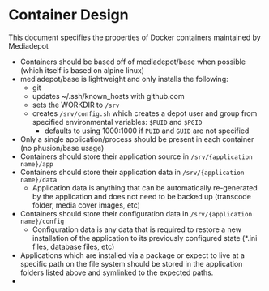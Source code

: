 # Container Design

This document specifies the properties of Docker containers maintained by Mediadepot


- Containers should be based off of mediadepot/base when possible (which itself is based on alpine linux)
- mediadepot/base is lightweight and only installs the following:
  - git
  - updates ~/.ssh/known_hosts with github.com
  - sets the WORKDIR to `/srv`
  - creates `/srv/config.sh` which creates a depot user and group from specified environmental variables: `$PUID` and `$PGID`
    - defaults to using 1000:1000 if `PUID` and `GUID` are not specified   
- Only a single application/process should be present in each container (no phusion/base usage)
- Containers should store their application source in `/srv/{application name}/app`
- Containers should store their application data in `/srv/{application name}/data`
  - Application data is anything that can be automatically re-generated by the application and does not need to be backed up (transcode folder, media cover images, etc)
- Containers should store their configuration data in `/srv/{application name}/config`
  - Configuration data is any data that is required to restore a new installation of the application to its previously configured state (*.ini files, database files, etc)
- Applications which are installed via a package or expect to live at a specific path on the file system should be stored in the application folders listed above and symlinked to the expected paths.
- 
